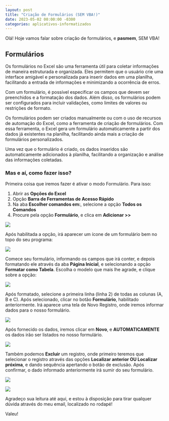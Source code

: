 ```yaml
---
layout: post
title: "Criação de Formulários (SEM VBA!)"
date: 2023-05-02 00:00:00 -0300
categories: aplicativos-informatizados
---
```


Olá! Hoje vamos falar sobre criação de formulários, e **pasmem**, SEM VBA!

## Formulários


Os formulários no Excel são uma ferramenta útil para coletar informações de maneira estruturada e organizada. Eles permitem que o usuário crie uma interface amigável e personalizada para inserir dados em uma planilha, facilitando a entrada de informações e minimizando a ocorrência de erros.

Com um formulário, é possível especificar os campos que devem ser preenchidos e a formatação dos dados. Além disso, os formulários podem ser configurados para incluir validações, como limites de valores ou restrições de formato.

Os formulários podem ser criados manualmente ou com o uso de recursos de automação do Excel, como a ferramenta de criação de formulários. Com essa ferramenta, o Excel gera um formulário automaticamente a partir dos dados já existentes na planilha, facilitando ainda mais a criação de formulários personalizados.

Uma vez que o formulário é criado, os dados inseridos são automaticamente adicionados à planilha, facilitando a organização e análise das informações coletadas.

### Mas e aí, como fazer isso?

Primeira coisa que iremos fazer é ativar o modo Formulário. Para isso:

1. Abrir as **Opções do Excel**
2. Opção **Barra de Ferramentas de Acesso Rápido**
3. Na aba **Escolher comandos em:**, selecione a opção **Todos os Comandos**
4. Procure pela opção **Formulário**, e clica em **Adicionar >>**

![](https://chi01pap001files.storage.live.com/y4mEcgNj3i22DLGrrXRtSLdlOwAk42pjx6cuzAErzaFGe0DpRAcaQreWfbK-fXtD71I0I9Bw7cwT-TrE5dm_VhU9YENqoS_v7vbcH9uRzaXAMdQduaWqGoWXAZit0khMhww8WtaCcvOyh-sQbolkQkwKVW6G7YwPSXWiw4h1Tr4dTeGkvQ9KHRz5Lbq1x9vg4uV?encodeFailures=1&width=1079&height=782)

Após habilitada a opção, irá aparecer um ícone de um formulário bem no topo do seu programa:

![](https://chi01pap001files.storage.live.com/y4mjvLHHQVreLBz9JcGKHDSDWzAR98e3-4eimn9feQZBrA7PGBa7jjdnrEdp1kU_lV3ERpNIAuKKsIldH2gNvZUn7o1H58gFFERuJl7HEv-5Gx4OMks50VFdi_8DDND1HTjXmgoXiTkOUwy3IExQWb1S28tEICKF8eYHqpcHf3MIPdarlgoml50Ly-7baXKM5J2?encodeFailures=1&width=910&height=90)

Comece seu formulário, informando os campos que irá conter, e depois formatando ele através da aba **Página Inicial**, e selecionando a opção **Formatar como Tabela**. Escolha o modelo que mais lhe agrade, e clique sobre a opção:

![](https://chi01pap001files.storage.live.com/y4m1AWN0-2vr87pYOSalt-Qsow3urupwIETFXd4aNUYK2t8L_yWwAqSFVZZ8fONspXco3JI1TXwlDPEQv8R2uhEEZJh58TQ1lCLbDw9Hpsk4tAM3It4RK7Vp523X5kCwlm18G3gl5FRC5ZPdLzO0Sm2JH-fl9zML1WB_ZuVCw2nMz3noCdNk6VdETTzyIA4WQ68?encodeFailures=1&width=1366&height=350)

Após formatado, selecione a primeira linha (linha 2) de todas as colunas (A, B e C). Após selecionado, clicar no botão **Formulário**, habilitado anteriormente. Irá aparece uma tela de Novo Registro, onde iremos informar dados para o nosso formulário.

![](https://chi01pap001files.storage.live.com/y4m_qve3wY-lIoRO7cYj1ZV3Oy3c6vNs7bevWYxNRMaf0UKNL0WXemZqF3lUTL6Vct6CUE5w3TwwQjRBX7x4G1Wnv427OEWzR1p3CXQNgkinsQFLZ2SrkDScb5qa2VJtdelysRVoP4w9uPI-OkxIehxJbxA27yNFC2K4EcN_d8_W2_Cyj42G_qVXsrFa8GjRd-r?encodeFailures=1&width=684&height=700)

Após fornecido os dados, iremos clicar em **Novo**, e **AUTOMATICAMENTE** os dados irão ser listados no nosso formulário.

![](https://chi01pap001files.storage.live.com/y4miNp-aYo1Lq-V9Eu6fzPQrd4e6YcDh4C4lpwAPT0qoEKxwUZqB5DvJJLURoY4NQLsKvslpz0EYzue57qHtDczJeNo_qBb0-f43kVxXlS2hLMrLsD7t5tQie8rWKyjHe0eGPUYU4TqONv2Rzv_zXy7Esd-6mWVmvl6x0JKWlWw212_C9h5SefeINu2-FhjVOkZ?encodeFailures=1&width=684&height=465)

Também podemos **Excluir** um registro, onde primeiro teremos que selecionar o registro através das opções **Localizar anterior OU Localizar próxima**, e dando sequência apertando o botão de exclusão. Após confirmar, o dado informado anteriormente irá sumir do seu formulário.

![](https://chi01pap001files.storage.live.com/y4mzntUDWUrEDWNdkTBSpulEei3Khwty7saCAu9qBrryggUgp0fWCzofoKTCRxA_xbzzy_ruatIUeAUfhEFrq9p7j4HLwMvvH1cTC9PQe93F3bmFvCK7ReILv5gkvSdGDXEG-9SEw0W-T14IP8crdab0rQNmtfzrF07FWf-O5O2d86As9oAx78rShvUi_Xe4PP5?encodeFailures=1&width=1160&height=480)

![](https://chi01pap001files.storage.live.com/y4m0IpHZP-569x04EpFLB1C2qnlryJAwmC_0wTUIXIkZVYDQo7JEj2qbpdAFDs26RhWuJykYe3Kxr-zyXiyx-M5YFusVVgTYyBHhkFXADqvog5A38k3_jldk2Kd1RAstS72GrBqZrUxtRteQwbq0j3u49GJH3KLtNYoPlbD1nR4kzfQ44ojbaFtUsBCrNU5hJkM?encodeFailures=1&width=701&height=479)


Agradeço sua leitura até aqui, e estou à disposição para tirar qualquer dúvida através do meu email, localizado no rodapé!

Valeu!